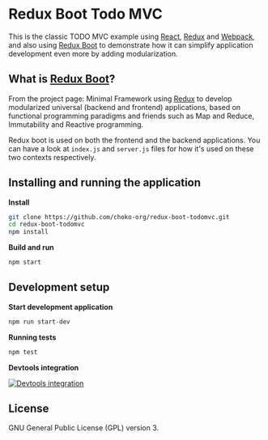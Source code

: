 # Redux Boot Todo MVC

This is the classic TODO MVC example using [React](https://facebook.github.io/react), [Redux](http://redux.js.org) and [Webpack](
https://webpack.github.io), and also using [Redux Boot](https://github.com/choko-org/redux-boot) to demonstrate how it can simplify application development even more by adding modularization.

## What is [Redux Boot](https://github.com/choko-org/redux-boot)?

From the project page: Minimal Framework using [Redux](http://redux.js.org) to develop modularized universal (backend and frontend) applications, based on functional programming paradigms and friends such as Map and Reduce, Immutability and Reactive programming.

Redux boot is used on both the frontend and the backend applications. You can have a look at `index.js` and `server.js` files for how it's used on these two contexts respectively.

## Installing and running the application

**Install**

```sh
git clone https://github.com/choko-org/redux-boot-todomvc.git
cd redux-boot-todomvc
npm install
```

**Build and run**

```js
npm start
```

## Development setup

**Start development application**

```js
npm run start-dev
```

**Running tests**

```js
npm test
```

**Devtools integration**

[![Devtools integration](https://img.youtube.com/vi/WUB0ntKoXMM/0.jpg)](https://www.youtube.com/watch?v=WUB0ntKoXMM)

## License

GNU General Public License (GPL) version 3.

